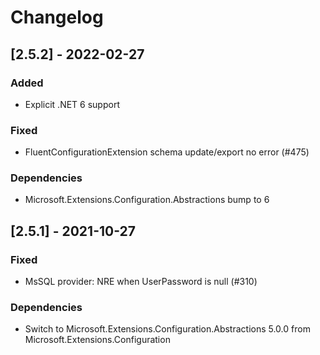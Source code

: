 # Changelog

## [2.5.2] - 2022-02-27

### Added

- Explicit .NET 6 support

### Fixed

- FluentConfigurationExtension schema update/export no error (#475)

### Dependencies

- Microsoft.Extensions.Configuration.Abstractions bump to 6

## [2.5.1] - 2021-10-27

### Fixed

- MsSQL provider: NRE when UserPassword is null (#310)

### Dependencies

- Switch to Microsoft.Extensions.Configuration.Abstractions 5.0.0 from Microsoft.Extensions.Configuration
